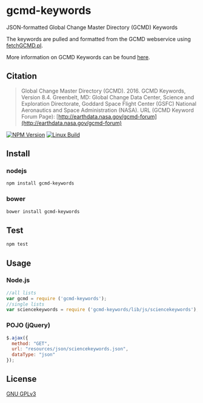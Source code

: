 # gcmd-keywords
JSON-formatted Global Change Master Directory (GCMD) Keywords

The keywords are pulled and formatted from the GCMD webservice using [fetchGCMD.pl](https://gist.github.com/jlblcc/8700993).

More information on GCMD Keywords can be found [here](https://earthdata.nasa.gov/about/gcmd/global-change-master-directory-gcmd-keywords).

## Citation
> Global Change Master Directory (GCMD). 2016. GCMD Keywords, Version 8.4. Greenbelt, MD: Global Change Data Center, Science and Exploration Directorate, Goddard Space Flight Center (GSFC) National Aeronautics and Space Administration (NASA). URL (GCMD Keyword Forum Page): [http://earthdata.nasa.gov/gcmd-forum](http://earthdata.nasa.gov/gcmd-forum)

[![NPM Version][npm-image]][npm-url] [![Linux Build][travis-image]][travis-url]

## Install
### nodejs

```bash
npm install gcmd-keywords
```

### bower

```bash
bower install gcmd-keywords
```

## Test

```bash
npm test
```

## Usage
### Node.js

```js
//all lists
var gcmd = require ('gcmd-keywords');
//single lists
var sciencekeywords = require ('gcmd-keywords/lib/js/sciencekeywords');
```

### POJO (jQuery)

```js
$.ajax({
  method: "GET",
  url: "resources/json/sciencekeywords.json",
  dataType: "json"
});
```

## License
[GNU GPLv3](http://choosealicense.com/licenses/gpl-3.0/)

[npm-image]: https://img.shields.io/npm/v/gcmd-keywords.svg
[npm-url]: https://npmjs.org/package/gcmd-keywords
[travis-image]: https://img.shields.io/travis/live-js/gcmd-keywords/master.svg
[travis-url]: https://travis-ci.org/live-js/gcmd-keywords

